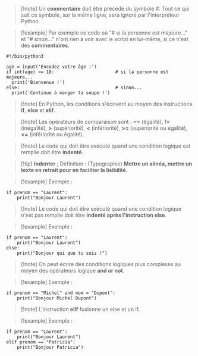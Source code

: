 
>[!note] Un **commentaire** doit être précédé du symbole #. Tout ce qui suit ce symbole, sur la même ligne, sera ignoré par l'interpréteur Python.

>[!example] Par exemple ce code où "# si la personne est majeure..." et "# sinon..." n'ont rien à voir avec le script en lui-même, si ce n'est des **commentaires**. 
```
#!/bin/python3

age = input('Encodez votre âge :')
if int(age) >= 18:                       # si la personne est majeure...
  print('Bienvenue !')
else:                                    # sinon...
  print('Continue à manger ta soupe !')
```

>[!note] En Python, les conditions s'écrivent au moyen des instructions **if**, **else** et **elif**.

>[!note] Les opérateurs de comparaison sont : **==** (égalité), **!=** (inégalité), **>** (supériorité), **<** (infériorité), **>=** (supériorité ou égalité), **<=** (infériorité ou égalité).

>[!note] Le code qui doit être exécuté quand une condition logique est remplie doit être **indenté**.

>[!tip] **Indenter** ; Définition : (Typographie) **Mettre un alinéa, mettre un texte en retrait pour en faciliter la lisibilité**.

>[!example] Exemple :
```
if prenom == "Laurent":
    print("Bonjour Laurent")
```

>[!note] Le code qui doit être exécuté quand une condition logique n'est pas remplie doit être **indenté après l'instruction else**.

>[!example] Exemple :
```
if prenom == "Laurent":
    print("Bonjour Laurent")
else:
    print("Bonjour qui que tu sois !")
```

>[!note] On peut écrire des conditions logiques plus complexes au moyen des opérateurs logique **and or not**.

>[!example] Exemple :
>
```
if prenom == "Michel" and nom = "Dupont":
    print("Bonjour Michel Dupont")
```


>[!note] L'instruction **elif** fusionne un else et un if.

>[!example] Exemple :
```
if prenom == "Laurent":
    print("Bonjour Laurent")
elif prenom == "Patricia":
    print("Bonjour Patricia")
```

